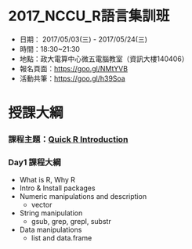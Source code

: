 # 2017_NCCU_R語言集訓班

- 日期： 2017/05/03(三) - 2017/05/24(三)
- 時間：18:30~21:30
- 地點：政大電算中心微五電腦教室（資訊大樓140406）
- 報名頁面：https://goo.gl/NMtYVB
- 活動共筆：https://goo.gl/h39Soa



# 授課大綱

### 課程主題：[Quick R Introduction](https://ling32342.github.io/2017_NCCU_R/RBasic.html#1)

### Day1 課程大綱

- What is R, Why R
- Intro & Install packages
- Numeric manipulations and description
    + vector
- String manipulation
    + gsub, grep, grepl, substr
- Data manipulations
    + list and data.frame

